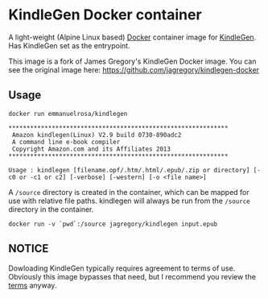 # KindleGen Docker container

A light-weight (Alpine Linux based) [Docker](https://www.docker.io/) container image for [KindleGen](http://www.amazon.com/gp/feature.html?docId=1000765211). Has KindleGen set as the entrypoint.

This image is a fork of James Gregory's KindleGen Docker image. You can see the original image here: https://github.com/jagregory/kindlegen-docker

## Usage

    docker run emmanuelrosa/kindlegen

    *************************************************************
     Amazon kindlegen(Linux) V2.9 build 0730-890adc2
     A command line e-book compiler
     Copyright Amazon.com and its Affiliates 2013
    *************************************************************

    Usage : kindlegen [filename.opf/.htm/.html/.epub/.zip or directory] [-c0 or -c1 or c2] [-verbose] [-western] [-o <file name>]

A `/source` directory is created in the container, which can be mapped for use with relative file paths. kindlegen will always be run from the `/source` directory in the container.

    docker run -v `pwd`:/source jagregory/kindlegen input.epub

## NOTICE

Dowloading KindleGen typically requires agreement to terms of use. Obviously this image bypasses that need, but I recommend you review the [terms](http://www.amazon.com/gp/feature.html?docId=1000765211) anyway.
